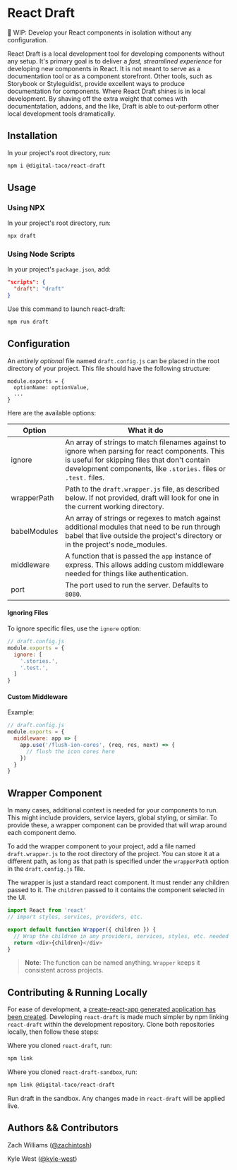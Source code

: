 # React Draft
📝 WIP: Develop your React components in isolation without any configuration.

React Draft is a local development tool for developing components without any setup. It's primary goal is to deliver a _fast, streamlined experience_ for developing new components in React. It is not meant to serve as a documentation tool or as a component storefront. Other tools, such as Storybook or Styleguidist, provide excellent ways to produce documentation for components. Where React Draft shines is in local development. By shaving off the extra weight that comes with documentatation, addons, and the like, Draft is able to out-perform other local development tools dramatically.

## Installation

In your project's root directory, run:

```bash
npm i @digital-taco/react-draft
```

## Usage

### Using NPX

In your project's root directory, run:

```bash
npx draft
```

### Using Node Scripts

In your project's `package.json`, add:

```json
"scripts": {
  "draft": "draft"
}
```

Use this command to launch react-draft:

```bash
npm run draft
```

## Configuration

An _entirely optional_ file named `draft.config.js` can be placed in the root directory of your project. This file should have the following structure:

```
module.exports = {
  optionName: optionValue,
  ...
}
```

Here are the available options:

|Option     |What it do                                               |
|-----------|---------------------------------------------------------|
|ignore     |An array of strings to match filenames against to ignore when parsing for react components. This is useful for skipping files that don't contain development components, like `.stories.` files or `.test.` files.|
|wrapperPath|Path to the `draft.wrapper.js` file, as described below. If not provided, draft will look for one in the current working directory.|
|babelModules|An array of strings or regexes to match against additional modules that need to be run through babel that live outside the project's directory or in the project's node_modules.|
|middleware|A function that is passed the `app` instance of express. This allows adding custom middleware needed for things like authentication.|
|port|The port used to run the server. Defaults to `8080`.|

#### Ignoring Files

To ignore specific files, use the `ignore` option:

```js
// draft.config.js
module.exports = {
  ignore: [
    '.stories.',
    '.test.',
  ]
}
```

#### Custom Middleware

Example:

```js
// draft.config.js
module.exports = {
  middleware: app => {
    app.use('/flush-ion-cores', (req, res, next) => {
      // flush the icon cores here
    })
  }
}
```

## Wrapper Component

In many cases, additional context is needed for your components to run. This might include providers, service layers, global styling, or similar. To provide these, a wrapper component can be provided that will wrap around each component demo.

To add the wrapper component to your project, add a file named `draft.wrapper.js` to the root directory of the project. You can store it at a different path, as long as that path is specified under the `wrapperPath` option in the `draft.config.js` file.

The wrapper is just a standard react component. It must render any children passed to it. The `children` passed to it contains the component selected in the UI. 

```js
import React from 'react'
// import styles, services, providers, etc.

export default function Wrapper({ children }) {
  // Wrap the children in any providers, services, styles, etc. needed
  return <div>{children}</div>
}
```

> **Note**: The function can be named anything. `Wrapper` keeps it consistent across projects.

## Contributing & Running Locally

For ease of development, a [create-react-app generated application has been created](https://github.com/digital-taco/react-draft-sandbox). Developing `react-draft` is made much simpler by npm linking `react-draft` within the development repository. Clone both repositories locally, then follow these steps:

Where you cloned `react-draft`, run:

```bash
npm link
```

Where you cloned `react-draft-sandbox`, run:

```bash
npm link @digital-taco/react-draft
```

Run draft in the sandbox. Any changes made in `react-draft` will be applied live.

## Authors && Contributors

Zach Williams ([@zachintosh](https://github.com/zachintosh))

Kyle West ([@kyle-west](https://github.com/kyle-west))
